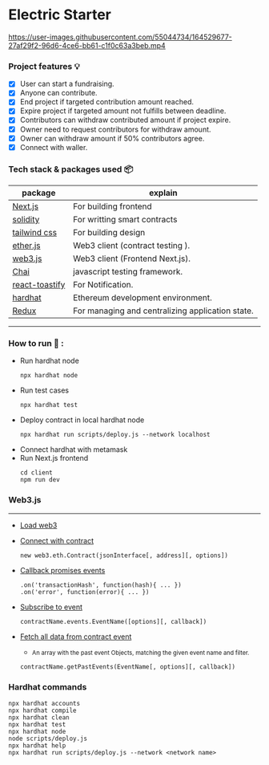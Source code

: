 # Electric Starter

https://user-images.githubusercontent.com/55044734/164529677-27af29f2-96d6-4ce6-bb61-c1f0c63a3beb.mp4

### Project features :bulb:

- [x] User can start a fundraising.
- [x] Anyone can contribute.
- [x] End project if targeted contribution amount reached.
- [x] Expire project if targeted amount not fulfills between deadline.
- [x] Contributors can withdraw contributed amount if project expire.
- [x] Owner need to request contributors for withdraw amount.
- [x] Owner can withdraw amount if 50% contributors agree.
- [x] Connect with waller.

### Tech stack & packages used 📦

| package                                                        | explain                                          |
| -------------------------------------------------------------- | ------------------------------------------------ |
| [Next.js](https://nextjs.org/docs/getting-started)             | For building frontend                            |
| [solidity](https://docs.soliditylang.org/en/v0.8.13/)          | For writting smart contracts                     |
| [tailwind css](https://tailwindcss.com/docs/installation)      | For building design                              |
| [ether.js](https://docs.ethers.io/v5/)                         | Web3 client (contract testing ).                 |
| [web3.js](https://www.npmjs.com/package/web3)                  | Web3 client (Frontend Next.js).                  |
| [Chai](https://www.npmjs.com/package/chai)                     | javascript testing framework.                    |
| [react-toastify](https://www.npmjs.com/package/react-toastify) | For Notification.                                |
| [hardhat](https://www.npmjs.com/package/hardhat)               | Ethereum development environment.                |
| [Redux](https://www.npmjs.com/package/hardhat)                 | For managing and centralizing application state. |

---

### How to run :runner: :

- Run hardhat node
  ```
  npx hardhat node
  ```
- Run test cases
  ```
  npx hardhat test
  ```
- Deploy contract in local hardhat node
  ```
  npx hardhat run scripts/deploy.js --network localhost
  ```
- Connect hardhat with metamask
- Run Next.js frontend
  ```
  cd client
  npm run dev
  ```

### Web3.js

---

- [Load web3](https://web3js.readthedocs.io/en/v1.2.11/web3-eth.html#web3-eth)
- [Connect with contract](https://web3js.readthedocs.io/en/v1.2.11/web3-eth-contract.html#web3-eth-contract)
  ```
  new web3.eth.Contract(jsonInterface[, address][, options])
  ```
- [Callback promises events](https://web3js.readthedocs.io/en/v1.2.11/callbacks-promises-events.html#callbacks-promises-events)
  ```
  .on('transactionHash', function(hash){ ... })
  .on('error', function(error){ ... })
  ```
- [Subscribe to event](https://web3js.readthedocs.io/en/v1.2.11/web3-eth-contract.html#contract-events)
  ```
  contractName.events.EventName([options][, callback])
  ```
- [Fetch all data from contract event](https://web3js.readthedocs.io/en/v1.2.11/web3-eth-contract.html#getpastevents)

  - <small> An array with the past event Objects, matching the given event name and filter.</small>

  ```
  contractName.getPastEvents(EventName[, options][, callback])
  ```

### Hardhat commands

```shell
npx hardhat accounts
npx hardhat compile
npx hardhat clean
npx hardhat test
npx hardhat node
node scripts/deploy.js
npx hardhat help
npx hardhat run scripts/deploy.js --network <network name>
```
